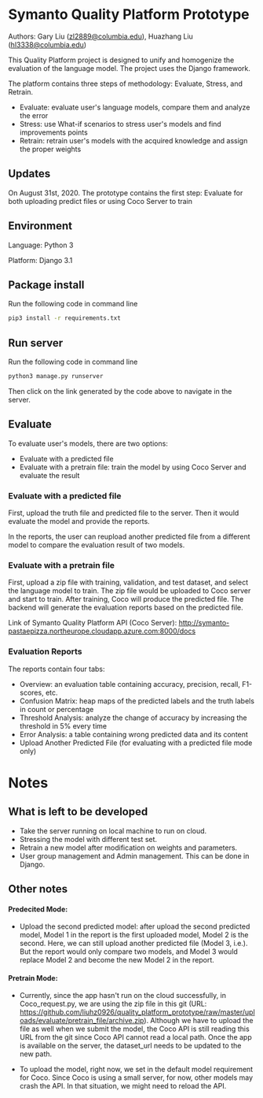 # Symanto Quality Platform Prototype

Authors: Gary Liu (zl2889@columbia.edu), Huazhang Liu (hl3338@columbia.edu)

This Quality Platform project is designed to unify and homogenize the evaluation of the language model. The project uses the Django framework. 

The platform contains three steps of methodology: Evaluate, Stress, and Retrain.
* Evaluate: evaluate user's language models, compare them and analyze the error
* Stress: use What-if scenarios to stress user's models and find improvements points
* Retrain: retrain user's models with the acquired knowledge and assign the proper weights

## Updates

On August 31st, 2020. The prototype contains the first step: Evaluate for both uploading predict files or using Coco Server to train

## Environment

Language: Python 3

Platform: Django 3.1

## Package install

Run the following code in command line

```sh
pip3 install -r requirements.txt
```

## Run server

Run the following code in command line

```sh
python3 manage.py runserver
```

Then click on the link generated by the code above to navigate in the server.

## Evaluate

To evaluate user's models, there are two options:
* Evaluate with a predicted file
* Evaluate with a pretrain file: train the model by using Coco Server and evaluate the result

### Evaluate with a predicted file

First, upload the truth file and predicted file to the server. Then it would evaluate the model and provide the reports. 

In the reports, the user can reupload another predicted file from a different model to compare the evaluation result of two models. 

### Evaluate with a pretrain file

First, upload a zip file with training, validation, and test dataset, and select the language model to train. The zip file would be uploaded to Coco server and start to train. After training, Coco will produce the predicted file. The backend will generate the evaluation reports based on the predicted file.

Link of Symanto Quality Platform API (Coco Server): http://symanto-pastaepizza.northeurope.cloudapp.azure.com:8000/docs

### Evaluation Reports

The reports contain four tabs:
* Overview: an evaluation table containing accuracy, precision, recall, F1-scores, etc. 
* Confusion Matrix: heap maps of the predicted labels and the truth labels in count or percentage
* Threshold Analysis: analyze the change of accuracy by increasing the threshold in 5% every time
* Error Analysis: a table containing wrong predicted data and its content
* Upload Another Predicted File (for evaluating with a predicted file mode only)

# Notes

## What is left to be developed 

* Take the server running on local machine to run on cloud.
* Stressing the model with different test set.
* Retrain a new model after modification on weights and parameters.
* User group management and Admin management. This can be done in Django.

## Other notes

#### Predecited Mode:

* Upload the second predicted model: after upload the second predicted model, Model 1 in the report is the first uploaded model, Model 2 is the second. Here, we can still upload another predicted file (Model 3, i.e.). But the report would only compare two models, and Model 3 would replace Model 2 and become the new Model 2 in the report. 

#### Pretrain Mode:
* Currently, since the app hasn't run on the cloud successfully, in Coco_request.py, we are using the zip file in this git (URL: https://github.com/liuhz0926/quality_platform_prototype/raw/master/uploads/evaluate/pretrain_file/archive.zip). Although we have to upload the file as well when we submit the model, the Coco API is still reading this URL from the git since Coco API cannot read a local path. Once the app is available on the server, the dataset_url needs to be updated to the new path.

* To upload the model, right now, we set in the default model requirement for Coco. Since Coco is using a small server, for now, other models may crash the API. In that situation, we might need to reload the API.
